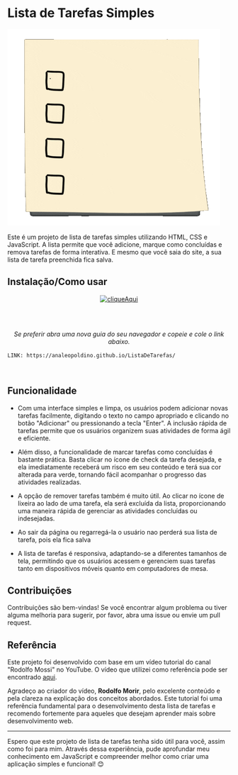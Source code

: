 # Lista de Tarefas Simples

![ListaDeTarefas](/imagens/giphy_to-do-list.gif)

Este é um projeto de lista de tarefas simples utilizando HTML, CSS e JavaScript. A lista permite que você adicione, marque como concluídas e remova tarefas de forma interativa. E mesmo que você saia do site, a sua lista de tarefa preenchida fica salva.

## Instalação/Como usar

<p align="center">
<a href="https://analeopoldino.github.io/ListaDeTarefas/" align="center"><img src="https://i.imgur.com/abgYAhj.png" alt="cliqueAqui"></a>
</p>
<br>
<br>

<p align="center"><i> Se preferir abra uma nova guia do seu navegador e copeie e cole o link abaixo.</i></p>

<p align="center">

```
LINK: https://analeopoldino.github.io/ListaDeTarefas/
```
</p>
<br>


## Funcionalidade


*  Com uma interface simples e limpa, os usuários podem adicionar novas tarefas facilmente, digitando o texto no campo apropriado e clicando no botão "Adicionar" ou pressionando a tecla "Enter". A inclusão rápida de tarefas permite que os usuários organizem suas atividades de forma ágil e eficiente.

*  Além disso, a funcionalidade de marcar tarefas como concluídas é bastante prática. Basta clicar no ícone de check da tarefa desejada, e ela imediatamente receberá um risco em seu conteúdo e terá sua cor alterada para verde, tornando fácil acompanhar o progresso das atividades realizadas.

*  A opção de remover tarefas também é muito útil. Ao clicar no ícone de lixeira ao lado de uma tarefa, ela será excluída da lista, proporcionando uma maneira rápida de gerenciar as atividades concluídas ou indesejadas.

* Ao sair da página ou regarregá-la o usuário nao perderá sua lista de tarefa, pois ela fica salva

* A lista de tarefas é responsiva, adaptando-se a diferentes tamanhos de tela, permitindo que os usuários acessem e gerenciem suas tarefas tanto em dispositivos móveis quanto em computadores de mesa.



## Contribuições

Contribuições são bem-vindas! Se você encontrar algum problema ou tiver alguma melhoria para sugerir, por favor, abra uma issue ou envie um pull request.

## Referência

Este projeto foi desenvolvido com base em um vídeo tutorial do canal "Rodolfo Mossi" no YouTube. O vídeo que utilizei como referência pode ser encontrado [aqui](https://youtube.com/watch?v=k0roUpojoSE&feature=share9).

Agradeço ao criador do vídeo, **Rodolfo Morir**,  pelo excelente conteúdo e pela clareza na explicação dos conceitos  abordados. Este tutorial foi uma referência fundamental para o desenvolvimento desta lista de tarefas e recomendo fortemente para aqueles que desejam aprender mais sobre desenvolvimento web.


---

Espero que este projeto de lista de tarefas tenha sido útil para você, assim como foi para mim. Através dessa experiência, pude aprofundar meu conhecimento em JavaScript e compreender melhor como criar uma aplicação simples e funcional! 😊
 
